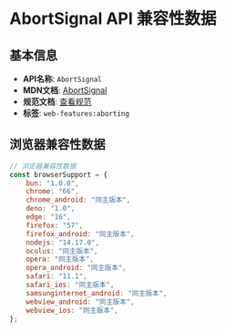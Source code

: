 # AbortSignal API 兼容性数据

## 基本信息

- **API名称**: `AbortSignal`
- **MDN文档**: [AbortSignal](https://developer.mozilla.org/docs/Web/API/AbortSignal)
- **规范文档**: [查看规范](https://dom.spec.whatwg.org/#interface-AbortSignal)
- **标签**: `web-features:aborting`

## 浏览器兼容性数据

```javascript
// 浏览器兼容性数据
const browserSupport = {
    bun: "1.0.0",
    chrome: "66",
    chrome_android: "同主版本",
    deno: "1.0",
    edge: "16",
    firefox: "57",
    firefox_android: "同主版本",
    nodejs: "14.17.0",
    oculus: "同主版本",
    opera: "同主版本",
    opera_android: "同主版本",
    safari: "11.1",
    safari_ios: "同主版本",
    samsunginternet_android: "同主版本",
    webview_android: "同主版本",
    webview_ios: "同主版本",
};

```

